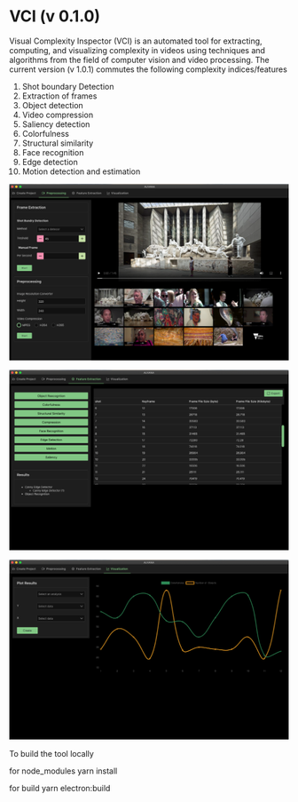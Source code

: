

# VCI (v 0.1.0)

Visual Complexity Inspector (VCI) is an automated tool for extracting, computing, and visualizing complexity in videos using techniques and algorithms from the field of computer vision and video processing. The current version (v 1.0.1) commutes the following complexity indices/features

1.	Shot boundary Detection 
2.	Extraction of frames
3.	Object detection 
4.	Video compression
5.	Saliency detection 
6.	Colorfulness
7.	Structural similarity 
8.	Face recognition 
9.	Edge detection 
10.	Motion detection and estimation


 
![Screenshot](AUVANA_v1.2.png)

![Screenshot](AUVANA_v1.3.png)

![Screenshot](AUVANA_v1.4.png)


To build the tool locally 

for node_modules
yarn install

for build
yarn electron:build
